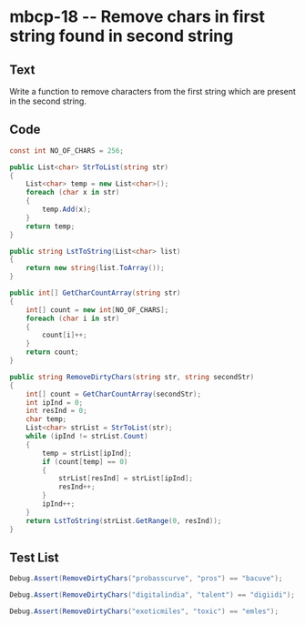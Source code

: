# mbcp-18 -- Remove chars in first string found in second string

## Text

Write a function to remove characters from the first string which are present in the second string.

## Code

```csharp
const int NO_OF_CHARS = 256;

public List<char> StrToList(string str)
{
    List<char> temp = new List<char>();
    foreach (char x in str)
    {
        temp.Add(x);
    }
    return temp;
}

public string LstToString(List<char> list)
{
    return new string(list.ToArray());
}

public int[] GetCharCountArray(string str)
{
    int[] count = new int[NO_OF_CHARS];
    foreach (char i in str)
    {
        count[i]++;
    }
    return count;
}

public string RemoveDirtyChars(string str, string secondStr)
{
    int[] count = GetCharCountArray(secondStr);
    int ipInd = 0;
    int resInd = 0;
    char temp;
    List<char> strList = StrToList(str);
    while (ipInd != strList.Count)
    {
        temp = strList[ipInd];
        if (count[temp] == 0)
        {
            strList[resInd] = strList[ipInd];
            resInd++;
        }
        ipInd++;
    }
    return LstToString(strList.GetRange(0, resInd));
}
```

## Test List

```csharp
Debug.Assert(RemoveDirtyChars("probasscurve", "pros") == "bacuve");
```

```csharp
Debug.Assert(RemoveDirtyChars("digitalindia", "talent") == "digiidi");
```

```csharp
Debug.Assert(RemoveDirtyChars("exoticmiles", "toxic") == "emles");
```
